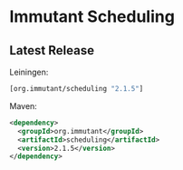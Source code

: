 # Immutant Scheduling

## Latest Release

Leiningen:

``` clj
[org.immutant/scheduling "2.1.5"]
```

Maven:

``` xml
<dependency>
  <groupId>org.immutant</groupId>
  <artifactId>scheduling</artifactId>
  <version>2.1.5</version>
</dependency>
```
